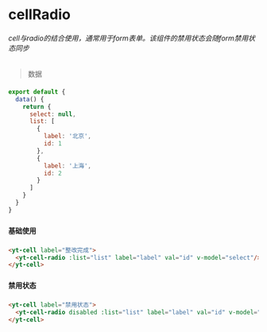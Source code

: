 # cellRadio
###### cell与radio的结合使用，通常用于form表单。该组件的禁用状态会随form禁用状态同步
####
> 数据
####
```js
export default {
  data() {
    return {
      select: null,
      list: [
        {
          label: '北京',
          id: 1
        },
        {
          label: '上海',
          id: 2
        }
      ]
    }
  }
}
```
###
#### 基础使用
###
```html
<yt-cell label="整改完成">
  <yt-cell-radio :list="list" label="label" val="id" v-model="select"/>
</yt-cell>
```
###
#### 禁用状态
###
```html
<yt-cell label="禁用状态">
  <yt-cell-radio disabled :list="list" label="label" val="id" v-model="select"/>
</yt-cell>
```

